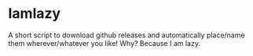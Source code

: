 # Iamlazy
A short script to download github releases and automatically place/name them wherever/whatever you like! Why? Because I am lazy.
